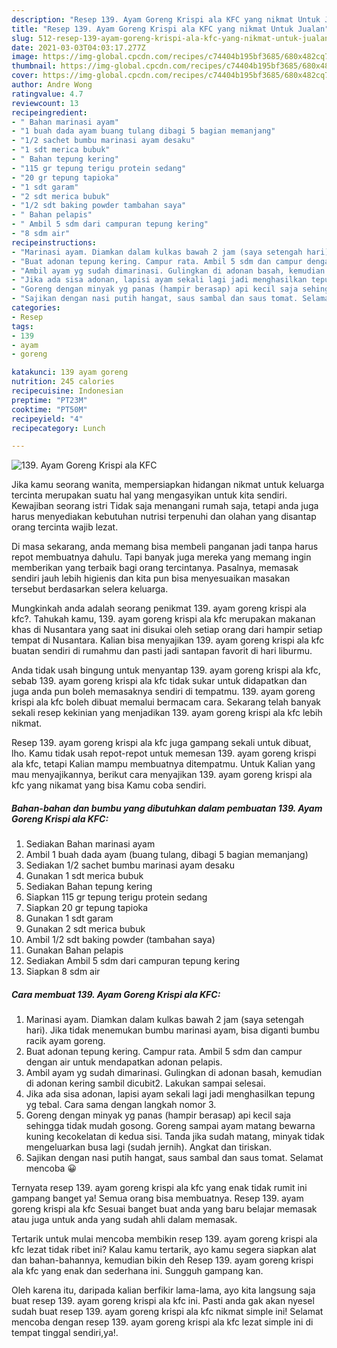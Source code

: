 ```yaml
---
description: "Resep 139. Ayam Goreng Krispi ala KFC yang nikmat Untuk Jualan"
title: "Resep 139. Ayam Goreng Krispi ala KFC yang nikmat Untuk Jualan"
slug: 512-resep-139-ayam-goreng-krispi-ala-kfc-yang-nikmat-untuk-jualan
date: 2021-03-03T04:03:17.277Z
image: https://img-global.cpcdn.com/recipes/c74404b195bf3685/680x482cq70/139-ayam-goreng-krispi-ala-kfc-foto-resep-utama.jpg
thumbnail: https://img-global.cpcdn.com/recipes/c74404b195bf3685/680x482cq70/139-ayam-goreng-krispi-ala-kfc-foto-resep-utama.jpg
cover: https://img-global.cpcdn.com/recipes/c74404b195bf3685/680x482cq70/139-ayam-goreng-krispi-ala-kfc-foto-resep-utama.jpg
author: Andre Wong
ratingvalue: 4.7
reviewcount: 13
recipeingredient:
- " Bahan marinasi ayam"
- "1 buah dada ayam buang tulang dibagi 5 bagian memanjang"
- "1/2 sachet bumbu marinasi ayam desaku"
- "1 sdt merica bubuk"
- " Bahan tepung kering"
- "115 gr tepung terigu protein sedang"
- "20 gr tepung tapioka"
- "1 sdt garam"
- "2 sdt merica bubuk"
- "1/2 sdt baking powder tambahan saya"
- " Bahan pelapis"
- " Ambil 5 sdm dari campuran tepung kering"
- "8 sdm air"
recipeinstructions:
- "Marinasi ayam. Diamkan dalam kulkas bawah 2 jam (saya setengah hari). Jika tidak menemukan bumbu marinasi ayam, bisa diganti bumbu racik ayam goreng."
- "Buat adonan tepung kering. Campur rata. Ambil 5 sdm dan campur dengan air untuk mendapatkan adonan pelapis."
- "Ambil ayam yg sudah dimarinasi. Gulingkan di adonan basah, kemudian di adonan kering sambil dicubit2. Lakukan sampai selesai."
- "Jika ada sisa adonan, lapisi ayam sekali lagi jadi menghasilkan tepung yg tebal. Cara sama dengan langkah nomor 3."
- "Goreng dengan minyak yg panas (hampir berasap) api kecil saja sehingga tidak mudah gosong. Goreng sampai ayam matang bewarna kuning kecokelatan di kedua sisi. Tanda jika sudah matang, minyak tidak mengeluarkan busa lagi (sudah jernih). Angkat dan tiriskan."
- "Sajikan dengan nasi putih hangat, saus sambal dan saus tomat. Selamat mencoba 😀"
categories:
- Resep
tags:
- 139
- ayam
- goreng

katakunci: 139 ayam goreng 
nutrition: 245 calories
recipecuisine: Indonesian
preptime: "PT23M"
cooktime: "PT50M"
recipeyield: "4"
recipecategory: Lunch

---
```



![139. Ayam Goreng Krispi ala KFC](https://img-global.cpcdn.com/recipes/c74404b195bf3685/680x482cq70/139-ayam-goreng-krispi-ala-kfc-foto-resep-utama.jpg)

Jika kamu seorang wanita, mempersiapkan hidangan nikmat untuk keluarga tercinta merupakan suatu hal yang mengasyikan untuk kita sendiri. Kewajiban seorang istri Tidak saja menangani rumah saja, tetapi anda juga harus menyediakan kebutuhan nutrisi terpenuhi dan olahan yang disantap orang tercinta wajib lezat.

Di masa  sekarang, anda memang bisa membeli panganan jadi tanpa harus repot membuatnya dahulu. Tapi banyak juga mereka yang memang ingin memberikan yang terbaik bagi orang tercintanya. Pasalnya, memasak sendiri jauh lebih higienis dan kita pun bisa menyesuaikan masakan tersebut berdasarkan selera keluarga. 



Mungkinkah anda adalah seorang penikmat 139. ayam goreng krispi ala kfc?. Tahukah kamu, 139. ayam goreng krispi ala kfc merupakan makanan khas di Nusantara yang saat ini disukai oleh setiap orang dari hampir setiap tempat di Nusantara. Kalian bisa menyajikan 139. ayam goreng krispi ala kfc buatan sendiri di rumahmu dan pasti jadi santapan favorit di hari liburmu.

Anda tidak usah bingung untuk menyantap 139. ayam goreng krispi ala kfc, sebab 139. ayam goreng krispi ala kfc tidak sukar untuk didapatkan dan juga anda pun boleh memasaknya sendiri di tempatmu. 139. ayam goreng krispi ala kfc boleh dibuat memalui bermacam cara. Sekarang telah banyak sekali resep kekinian yang menjadikan 139. ayam goreng krispi ala kfc lebih nikmat.

Resep 139. ayam goreng krispi ala kfc juga gampang sekali untuk dibuat, lho. Kamu tidak usah repot-repot untuk memesan 139. ayam goreng krispi ala kfc, tetapi Kalian mampu membuatnya ditempatmu. Untuk Kalian yang mau menyajikannya, berikut cara menyajikan 139. ayam goreng krispi ala kfc yang nikamat yang bisa Kamu coba sendiri.

<!--inarticleads1-->

##### Bahan-bahan dan bumbu yang dibutuhkan dalam pembuatan 139. Ayam Goreng Krispi ala KFC:

1. Sediakan  Bahan marinasi ayam
1. Ambil 1 buah dada ayam (buang tulang, dibagi 5 bagian memanjang)
1. Sediakan 1/2 sachet bumbu marinasi ayam desaku
1. Gunakan 1 sdt merica bubuk
1. Sediakan  Bahan tepung kering
1. Siapkan 115 gr tepung terigu protein sedang
1. Siapkan 20 gr tepung tapioka
1. Gunakan 1 sdt garam
1. Gunakan 2 sdt merica bubuk
1. Ambil 1/2 sdt baking powder (tambahan saya)
1. Gunakan  Bahan pelapis
1. Sediakan  Ambil 5 sdm dari campuran tepung kering
1. Siapkan 8 sdm air




<!--inarticleads2-->

##### Cara membuat 139. Ayam Goreng Krispi ala KFC:

1. Marinasi ayam. Diamkan dalam kulkas bawah 2 jam (saya setengah hari). Jika tidak menemukan bumbu marinasi ayam, bisa diganti bumbu racik ayam goreng.
1. Buat adonan tepung kering. Campur rata. Ambil 5 sdm dan campur dengan air untuk mendapatkan adonan pelapis.
1. Ambil ayam yg sudah dimarinasi. Gulingkan di adonan basah, kemudian di adonan kering sambil dicubit2. Lakukan sampai selesai.
1. Jika ada sisa adonan, lapisi ayam sekali lagi jadi menghasilkan tepung yg tebal. Cara sama dengan langkah nomor 3.
1. Goreng dengan minyak yg panas (hampir berasap) api kecil saja sehingga tidak mudah gosong. Goreng sampai ayam matang bewarna kuning kecokelatan di kedua sisi. Tanda jika sudah matang, minyak tidak mengeluarkan busa lagi (sudah jernih). Angkat dan tiriskan.
1. Sajikan dengan nasi putih hangat, saus sambal dan saus tomat. Selamat mencoba 😀




Ternyata resep 139. ayam goreng krispi ala kfc yang enak tidak rumit ini gampang banget ya! Semua orang bisa membuatnya. Resep 139. ayam goreng krispi ala kfc Sesuai banget buat anda yang baru belajar memasak atau juga untuk anda yang sudah ahli dalam memasak.

Tertarik untuk mulai mencoba membikin resep 139. ayam goreng krispi ala kfc lezat tidak ribet ini? Kalau kamu tertarik, ayo kamu segera siapkan alat dan bahan-bahannya, kemudian bikin deh Resep 139. ayam goreng krispi ala kfc yang enak dan sederhana ini. Sungguh gampang kan. 

Oleh karena itu, daripada kalian berfikir lama-lama, ayo kita langsung saja buat resep 139. ayam goreng krispi ala kfc ini. Pasti anda gak akan nyesel sudah buat resep 139. ayam goreng krispi ala kfc nikmat simple ini! Selamat mencoba dengan resep 139. ayam goreng krispi ala kfc lezat simple ini di tempat tinggal sendiri,ya!.

